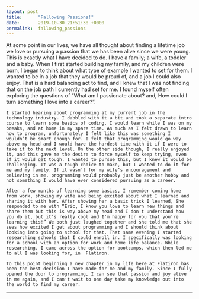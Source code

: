 ```yaml
---
layout: post
title:      "Fallowing Passions!"
date:       2019-10-30 21:51:38 +0000
permalink:  fallowing_passions
---
```


   At some point in our lives, we have all thought about finding a lifetime job we love or pursuing a passion that we has been alive since we were young. This is exactly what I have decided to do. I have a family; a wife, a toddler and a baby. When I first started building my family, and my children were born, I began to think about what type of example I wanted to set for them. I wanted to be in a job that they would be proud of, and a job I could also enjoy. That is a hard balancing act to find, and I knew that I was not finding that on the job path I currently had set for me. I found myself often exploring the questions of "What am I passionate about? and, How could I turn something I love into a career?”.

	I started hearing about programming at my current job in the technology industry. I dabbled with it a bit and took a separate intro course to learn some basics of coding. I would learn while I was on my breaks, and at home in my spare time. As much as I felt drawn to learn how to program, unfortunately I felt like this was something I wouldn’t be smart enough for. I felt that programming would go way above my head and I would have the hardest time with it if I were to take it to the next level. On the other side though, I really enjoyed it, and this gave me the desire to force myself to keep trying, even if it would get tough. I wanted to pursue this, but I knew it would be challenging. It was a tough choice to make, but I wanted to do it for me and my family. If it wasn't for my wife’s encouragement and believing in me, programming would probably just be another hobby and not something I would have ever considered pursuing as a career. 

	After a few months of learning some basics, I remember coming home from work, showing my wife and being excited about what I learned and sharing it with her. After showing her a basic trick I learned, She responded to me with “Eric, I know you love to learn new things and share them but this is way above my head and I don't understand how you do it, but it’s really cool and I'm happy for you that you're learning this!” We both just laughed together and she told me that she sees how excited I get about programming and I should think about looking into going to school for that. That same evening I started researching schools that I could enroll in. I specifically was looking for a school with an option for work and home life balance. While researching, I came across the option for bootcamps, which then led me to all I was looking for, in  Flatiron.

	To this point beginning a new chapter in my life here at Flatiron has been the best decision I have made for me and my family. Since I fully opened the door to programming, I can see that passion and joy alive in me again, and I can't wait to one day take my knowledge out into the world to find my career. 
****
